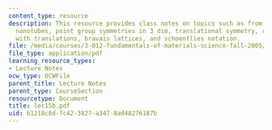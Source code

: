 ```yaml
---
content_type: resource
description: This resource provides class notes on topics such as from graphite to
  nanotubes, point group symmetries in 3 dim, translational symmetry, rotations compatible
  with translations, bravais lattices, and schoenflies notation.
file: /media/courses/3-012-fundamentals-of-materials-science-fall-2005/61218c8dfc423827a3478ad48276187b_lec15b.pdf
file_type: application/pdf
learning_resource_types:
- Lecture Notes
ocw_type: OCWFile
parent_title: Lecture Notes
parent_type: CourseSection
resourcetype: Document
title: lec15b.pdf
uid: 61218c8d-fc42-3827-a347-8ad48276187b
---
```

